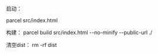 启动：

parcel src/index.html

构建：
parcel build src/index.html --no-minify --public-url ./

清空dist：
rm -rf dist